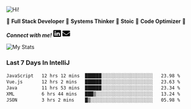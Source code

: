 <img src="https://i.giphy.com/media/3PAL5bChWnak0WJ32x/giphy.webp" alt="Hi!">

:star2: **Full Stack Developer** :star2: **Systems Thinker** :star2: **Stoic** :star2: **Code Optimizer** :star2:

***Connect with me!*** <a href="https://www.linkedin.com/in/ethan-glover/"><img src="https://raw.githubusercontent.com/eglove/eglove/eeb591600b73da426bd298d229e2fd96df019488/linkedin-brands.svg" alt="LinkedIn" width="20px" height="20px"></a> <a href="mailto:hello@ethang.email"><img src="https://raw.githubusercontent.com/eglove/eglove/47aceecf4819797d993f5facc7764cb99d0ab039/envelope-solid.svg" alt="Email" width="20px" height="20px"></a>

![My Stats](https://github-readme-stats.vercel.app/api?username=eglove&show_icons=true&theme=default&count_private=true)

### Last 7 Days In IntelliJ
<!--START_SECTION:waka-->
```text
JavaScript   12 hrs 12 mins  ██████░░░░░░░░░░░░░░░░░░░   23.98 % 
Vue.js       12 hrs 2 mins   ██████░░░░░░░░░░░░░░░░░░░   23.63 % 
Java         11 hrs 53 mins  ██████░░░░░░░░░░░░░░░░░░░   23.34 % 
XML          6 hrs 44 mins   ███▒░░░░░░░░░░░░░░░░░░░░░   13.24 % 
JSON         3 hrs 2 mins    █▒░░░░░░░░░░░░░░░░░░░░░░░   05.98 % 
```
<!--END_SECTION:waka-->
